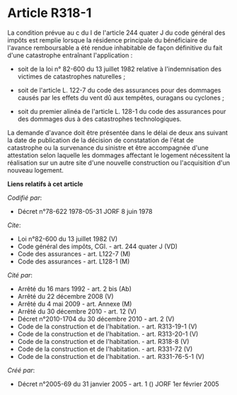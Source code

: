 # Article R318-1

La condition prévue au c du I de l'article 244 quater J du code général des impôts est remplie lorsque la résidence
principale du bénéficiaire de l'avance remboursable a été rendue inhabitable de façon définitive du fait d'une catastrophe
entraînant l'application :

- soit de la loi n° 82-600 du 13 juillet 1982 relative à l'indemnisation des victimes de catastrophes naturelles ;

- soit de l'article L. 122-7 du code des assurances pour des dommages causés par les effets du vent dû aux tempêtes, ouragans
ou cyclones ;

- soit du premier alinéa de l'article L. 128-1 du code des assurances pour des dommages dus à des catastrophes
technologiques.

La demande d'avance doit être présentée dans le délai de deux ans suivant la date de publication de la décision de
constatation de l'état de catastrophe ou la survenance du sinistre et être accompagnée d'une attestation selon laquelle les
dommages affectant le logement nécessitent la réalisation sur un autre site d'une nouvelle construction ou l'acquisition d'un
nouveau logement.

**Liens relatifs à cet article**

_Codifié par_:

  - Décret n°78-622 1978-05-31 JORF 8 juin 1978

_Cite_:

  - Loi n°82-600 du 13 juillet 1982 (V)
  - Code général des impôts, CGI. - art. 244 quater J (VD)
  - Code des assurances - art. L122-7 (M)
  - Code des assurances - art. L128-1 (M)

_Cité par_:

  - Arrêté du 16 mars 1992 - art. 2 bis (Ab)
  - Arrêté du 22 décembre 2008 (V)
  - Arrêté du 4 mai 2009 - art. Annexe (M)
  - Arrêté du 30 décembre 2010 - art. 12 (V)
  - Décret n°2010-1704 du 30 décembre 2010 - art. 2 (V)
  - Code de la construction et de l'habitation. - art. R313-19-1 (V)
  - Code de la construction et de l'habitation. - art. R313-20-1 (V)
  - Code de la construction et de l'habitation. - art. R318-8 (V)
  - Code de la construction et de l'habitation. - art. R331-72 (V)
  - Code de la construction et de l'habitation. - art. R331-76-5-1 (V)

_Créé par_:

  - Décret n°2005-69 du 31 janvier 2005 - art. 1 () JORF 1er février 2005
